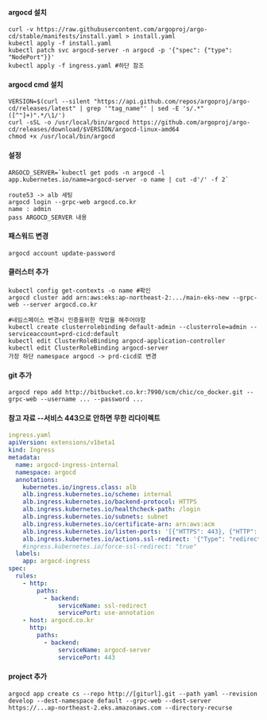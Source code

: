 #### argocd 설치
    curl -v https://raw.githubusercontent.com/argoproj/argo-cd/stable/manifests/install.yaml > install.yaml
    kubectl apply -f install.yaml
    kubectl patch svc argocd-server -n argocd -p '{"spec": {"type": "NodePort"}}'
    kubectl apply -f ingress.yaml #하단 참조

#### argocd cmd 설치
    VERSION=$(curl --silent "https://api.github.com/repos/argoproj/argo-cd/releases/latest" | grep '"tag_name"' | sed -E 's/.*"([^"]+)".*/\1/')
    curl -sSL -o /usr/local/bin/argocd https://github.com/argoproj/argo-cd/releases/download/$VERSION/argocd-linux-amd64
    chmod +x /usr/local/bin/argocd

#### 설정
    ARGOCD_SERVER=`kubectl get pods -n argocd -l app.kubernetes.io/name=argocd-server -o name | cut -d'/' -f 2` 

    route53 -> alb 세팅
    argocd login --grpc-web argocd.co.kr
    name : admin
    pass ARGOCD_SERVER 내용

#### 패스워드 변경
    argocd account update-password

#### 클러스터 추가
    kubectl config get-contexts -o name #확인
    argocd cluster add arn:aws:eks:ap-northeast-2:.../main-eks-new --grpc-web --server argocd.co.kr

    #네임스페이스 변경시 인증을위한 작업을 해주어야함
    kubectl create clusterrolebinding default-admin --clusterrole=admin --serviceaccount=prd-cicd:default
    kubectl edit ClusterRoleBinding argocd-application-controller 
    kubectl edit ClusterRoleBinding argocd-server 
    가장 하단 namespace argocd -> prd-cicd로 변경

#### git 추가
    argocd repo add http://bitbucket.co.kr:7990/scm/chic/co_docker.git --grpc-web --username ... --password ... 

#### 참고 자료 --서비스 443으로 안하면 무한 리다이렉트
```yaml
ingress.yaml
apiVersion: extensions/v1beta1
kind: Ingress
metadata:
  name: argocd-ingress-internal
  namespace: argocd
  annotations:
    kubernetes.io/ingress.class: alb
    alb.ingress.kubernetes.io/scheme: internal
    alb.ingress.kubernetes.io/backend-protocol: HTTPS
    alb.ingress.kubernetes.io/healthcheck-path: /login
    alb.ingress.kubernetes.io/subnets: subnet
    alb.ingress.kubernetes.io/certificate-arn: arn:aws:acm
    alb.ingress.kubernetes.io/listen-ports: '[{"HTTPS": 443}, {"HTTP": 80}]'
    alb.ingress.kubernetes.io/actions.ssl-redirect: '{"Type": "redirect", "RedirectConfig": { "Protocol": "HTTPS", "Port": "443", "StatusCode": "HTTP_301"}}'
    #ingress.kubernetes.io/force-ssl-redirect: "true"
  labels:
    app: argocd-ingress
spec:
  rules:
    - http:
        paths:
          - backend:
              serviceName: ssl-redirect
              servicePort: use-annotation
    - host: argocd.co.kr
      http:
        paths:
          - backend:
              serviceName: argocd-server
              servicePort: 443
```

#### project 추가
    argocd app create cs --repo http://[giturl].git --path yaml --revision develop --dest-namespace default --grpc-web --dest-server https://...ap-northeast-2.eks.amazonaws.com --directory-recurse